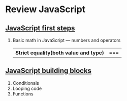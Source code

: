 <h1>Review JavaScript</h1>

<h2><a href="https://developer.mozilla.org/en-US/docs/Learn/JavaScript/First_steps">JavaScript first steps</a></h2>
<ol>
    <li>Basic math in JavaScript — numbers and operators</li>
    <table>
        <tr>
            <th>Strict equality(both value and type)</th>
            <td>===</td>
        </tr>
    </table>
</ol>

<h2><a href="https://developer.mozilla.org/en-US/docs/Learn/JavaScript/Building_blocks">JavaScript building blocks</a></h2>
<ol>
    <li>Conditionals</li>
    <li>Looping code</li>
    <li>Functions</li>
</ol>